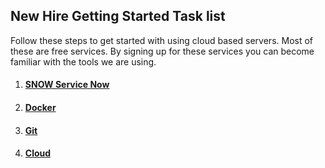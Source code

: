 ## New Hire Getting Started Task list

Follow these steps to get started with using cloud based servers. Most of these are free services. By signing up for these services you can become familiar with the tools we are using.

1. ####  [SNOW Service Now](./ServiceNow/README.md)

2. #### [Docker](./docker/README.md)

3. #### [Git](./git/README.md)

4. #### [Cloud](./cloud/README.md)
